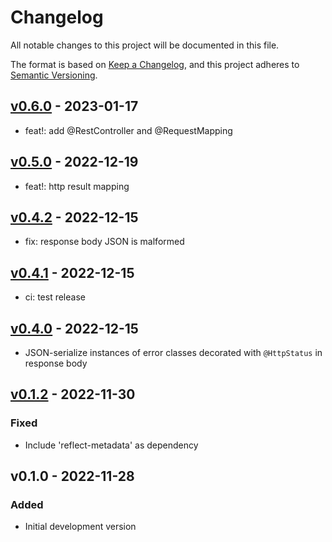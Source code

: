 # Changelog

All notable changes to this project will be documented in this file.

The format is based on [Keep a Changelog](https://keepachangelog.com/en/1.0.0/),
and this project adheres to [Semantic Versioning](https://semver.org/spec/v2.0.0.html).

## [v0.6.0] - 2023-01-17

-   feat!: add @RestController and @RequestMapping

## [v0.5.0] - 2022-12-19

-   feat!: http result mapping

## [v0.4.2] - 2022-12-15

-   fix: response body JSON is malformed

## [v0.4.1] - 2022-12-15

-   ci: test release

## [v0.4.0] - 2022-12-15

-   JSON-serialize instances of error classes decorated with `@HttpStatus` in response body

## [v0.1.2] - 2022-11-30

### Fixed

-   Include 'reflect-metadata' as dependency

## v0.1.0 - 2022-11-28

### Added

-   Initial development version

[v0.6.0]: https://github.com/NicolasBissig/azure-functions-decorators/compare/azure-functions-decorators@0.5.0...azure-functions-decorators@0.6.0
[v0.5.0]: https://github.com/NicolasBissig/azure-functions-decorators/compare/azure-functions-decorators@0.4.2...azure-functions-decorators@0.5.0
[v0.4.2]: https://github.com/NicolasBissig/azure-functions-decorators/compare/azure-functions-decorators@0.4.1...azure-functions-decorators@0.4.2
[v0.4.1]: https://github.com/NicolasBissig/azure-functions-decorators/compare/azure-functions-decorators@0.4.0...azure-functions-decorators@0.4.1
[v0.4.0]: https://github.com/NicolasBissig/azure-functions-decorators/compare/v0.1.2...v0.4.0
[v0.1.2]: https://github.com/NicolasBissig/azure-functions-decorators/compare/v0.1.0...v0.1.2
[v0.1.0]: https://github.com/NicolasBissig/azure-functions-decorators/compare/v0.1.0...v0.1.0
